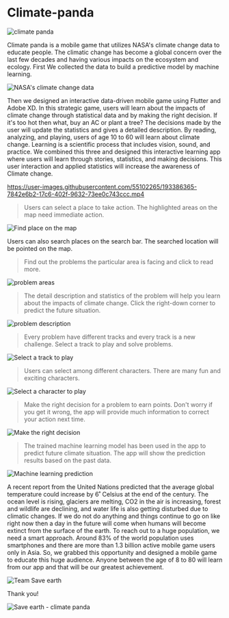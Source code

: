 # Climate-panda
![climate panda](https://user-images.githubusercontent.com/55102265/193386086-c039786c-c8ae-4a8d-9e52-cc11461f981b.png)


Climate panda is a mobile game that utilizes NASA's climate change data to educate people. 
The climatic change has become a global concern over the last few decades and having various impacts on the ecosystem and ecology. First We collected the data to build a predictive model by machine learning.

![NASA's climate change data](https://user-images.githubusercontent.com/55102265/193396500-1b8d2b1d-2d86-4bf5-a4a2-a316be6f9476.png)

Then we designed an interactive data-driven mobile game using Flutter and Adobe XD. In this strategic game, users will learn about the impacts of climate change through statistical data and by making the right decision. If it's too hot then what, buy an AC or plant a tree? The decisions made by the user will update the statistics and gives a detailed description. By reading, analyzing, and playing, users of age 10 to 60 will learn about climate change. Learning is a scientific process that includes vision, sound, and practice. We combined this three and designed this interactive learning app where users will learn through stories, statistics, and making decisions. This user interaction and applied statistics will increase the awareness of Climate change.


https://user-images.githubusercontent.com/55102265/193386365-7842e6b2-17c6-402f-9632-73ee0c743ccc.mp4

> Users can select a place to take action. The highlighted areas on the map need immediate action.

![Find place on the map](https://user-images.githubusercontent.com/55102265/193395024-8d108103-a7e6-4954-920a-25be4511b6a0.png)

Users can also search places on the search bar. The searched location will be pointed on the map.

> Find out the problems the particular area is facing and click to read more.

![problem areas](https://user-images.githubusercontent.com/55102265/193395054-1dd727f2-288d-4d40-8c60-82b34f521794.png)

> The detail description and statistics of the problem will help you learn about the impacts of climate change. Click the right-down corner to predict the future situation.

![problem description](https://user-images.githubusercontent.com/55102265/193395084-a0f9a283-460b-40b4-b49c-95b4691a0327.png)

> Every problem have different tracks and every track is a new challenge. Select a track to play and solve problems.

![Select a track to play](https://user-images.githubusercontent.com/55102265/193395183-9bb38392-230c-4f82-884d-43e6c77af62a.png)

> Users can select among different characters. There are many fun and exciting characters.

![Select a character to play](https://user-images.githubusercontent.com/55102265/193395216-71a94bdf-870f-4d02-b843-f1aca522ea24.png)

> Make the right decision for a problem to earn points. Don't worry if you get it wrong, the app will provide much information to correct your action next time.

 ![Make the right decision](https://user-images.githubusercontent.com/55102265/193395323-fb4e2d4f-96f0-4e7d-889f-2d8fa15e0de1.png)

> The trained machine learning model has been used in the app to predict future climate situation. The app will show the prediction results based on the past data.

![Machine learning prediction](https://user-images.githubusercontent.com/55102265/193396134-42c6af6b-e56d-4399-bed6-300cc0ec9709.png)

A recent report from the United Nations predicted that the average global temperature could increase by 6˚ Celsius at the end of the century. The ocean level is rising, glaciers are melting, CO2 in the air is increasing, forest and wildlife are declining, and water life is also getting disturbed due to climatic changes. If we do not do anything and things continue to go on like right now then a day in the future will come when humans will become extinct from the surface of the earth. To reach out to a huge population, we need a smart approach. Around 83% of the world population uses smartphones and there are more than 1.3 billion active mobile game users only in Asia. So, we grabbed this opportunity and designed a mobile game to educate this huge audience. Anyone between the age of 8 to 80 will learn from our app and that will be our greatest achievement. 

![Team Save earth](https://user-images.githubusercontent.com/55102265/193395978-2009ff1d-f10b-4a2e-8986-c5397f57c2b8.png)


Thank you!

![Save earth - climate panda](https://user-images.githubusercontent.com/55102265/193396024-c9b3e6d1-48c3-4f9c-ae74-c4614cb77116.jpg)
